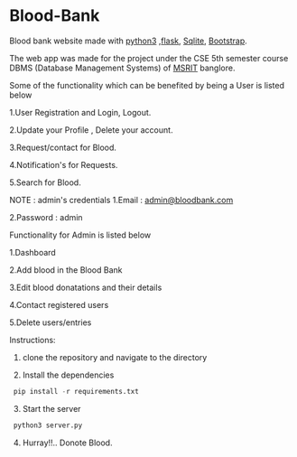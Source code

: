 # Blood-Bank
Blood bank website made with [python3](https://www.python.org/download/releases/3.0/) ,[flask](http://flask.pocoo.org/), [Sqlite](https://www.sqlite.org/index.html), [Bootstrap](https://getbootstrap.com). 

The web app was made for the project under the  CSE 5th semester course DBMS (Database Management Systems) of [MSRIT](http://www.msrit.edu/) banglore.

Some of the functionality which can be benefited by being a User is listed below

1.User Registration and Login, Logout.

2.Update your Profile , Delete your account.

3.Request/contact for Blood.

4.Notification's for Requests.

5.Search for Blood.

NOTE : admin's credentials 
1.Email : admin@bloodbank.com

2.Password : admin

Functionality for Admin is listed below

1.Dashboard

2.Add blood in the Blood Bank

3.Edit blood donatations and their details

4.Contact registered users

5.Delete users/entries

Instructions:

1. clone the repository and navigate to the directory 

2. Install the dependencies

```python
 pip install -r requirements.txt
```
3. Start the server

```python
 python3 server.py
```
4. Hurray!!.. Donote Blood.




